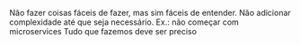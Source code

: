 Não fazer coisas fáceis de fazer, mas sim fáceis de entender.
Não adicionar complexidade até que seja necessário.
    Ex.: não começar com microservices
Tudo que fazemos deve ser preciso
